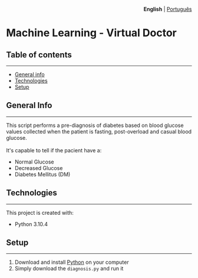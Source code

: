 <p align="right"><strong>English</strong> | <a href="INSERIR LINK .MD PT-BR">Português</a></p>

# Machine Learning - Virtual Doctor #

## Table of contents
- - - -
* [General info](#general-info)
* [Technologies](#tecnologies)
* [Setup](#setup)

## General Info
- - - -
This script performs a pre-diagnosis of diabetes based on blood glucose values collected when the patient is fasting, post-overload and casual blood glucose.\
\
It's capable to tell if the pacient have a:
* Normal Glucose
* Decreased Glucose
* Diabetes Mellitus (DM)

## Technologies
- - - -
This project is created with:
* Python 3.10.4

## Setup
- - - -
1. Download and install [Python](https://www.python.org/downloads/) on your computer
2. Simply download the `diagnosis.py` and run it
